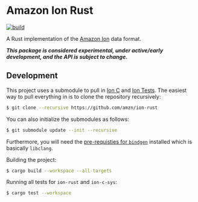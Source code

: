 # Amazon Ion Rust

[![build](https://github.com/amzn/ion-rust/workflows/Build/badge.svg)](https://github.com/amzn/ion-rust/actions)

A Rust implementation of the [Amazon Ion][spec] data format.

***This package is considered experimental, under active/early development, and the API is subject to change.***

## Development

This project uses a submodule to pull in [Ion C][ion-c] and [Ion Tests][ion-tests].  The easiest way to pull
everything in is to clone the repository recursively:

```bash
$ git clone --recursive https://github.com/amzn/ion-rust
```

You can also initialize the submodules as follows:

```bash
$ git submodule update --init --recursive
```

Furthermore, you will need the [pre-requisties for `bindgen`][bindgen-req] installed which is basically
`libclang`.

Building the project:

```bash
$ cargo build --workspace --all-targets
```

Running all tests for `ion-rust` and `ion-c-sys`:

```bash
$ cargo test --workspace
```

[spec]: https://amzn.github.io/ion-docs/docs/spec.html
[ion-c]: https://github.com/amzn/ion-c
[ion-tests]: https://github.com/amzn/ion-tests
[bindgen-req]: https://rust-lang.github.io/rust-bindgen/requirements.html
